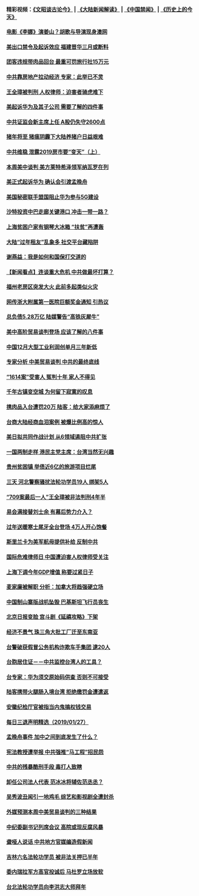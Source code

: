 #### 精彩视频：[《文昭谈古论今》](https://github.com/gfw-breaker/wenzhao/blob/master/README.md?t=01290330) | [《大陆新闻解读》](https://github.com/gfw-breaker/ntdtv-comedy/blob/master/README.md?t=01290330) | [《中国禁闻》](https://github.com/gfw-breaker/ntdtv-news/blob/master/README.md?t=01290330) | [《历史上的今天》](https://github.com/gfw-breaker/today-in-history/blob/master/README.md?t=01290330) 

#### [电影《李娜》演姜山？胡歌与导演现身澳网](../pages/nsc413/n11008780.md?t=01290330) 

#### [美出口禁令及起诉效应 福建晋华三月或断料](../pages/nsc413/n11009319.md?t=01290330) 

#### [团客违规带肉品回台 最重可罚旅行社15万元](../pages/nsc413/n11009060.md?t=01290330) 


#### [中共靠房地产拉动经济 专家：此举已不灵](../pages/nsc413/n11008955.md?t=01290330) 

#### [王全璋被判刑 人权律师：迫害者骑虎难下](../pages/nsc413/n11009061.md?t=01290330) 

#### [美起诉华为及其子公司 需要了解的四件事](../pages/nsc413/n11009051.md?t=01290330) 

#### [中共证监会新主席上任 A股仍失守2600点](../pages/nsc413/n11008398.md?t=01290330) 

#### [猪年将至 猪瘟阴霾下大陆养猪户日益艰难](../pages/nsc413/n11008686.md?t=01290330) 

#### [中共维稳 泄露2019房市要“变天”（上）](../pages/nsc413/n11007200.md?t=01290330) 

#### [本周美中谈判 美方莱特希泽领军纳瓦罗在列](../pages/nsc413/n11008813.md?t=01290330) 

#### [美正式起诉华为 确认会引渡孟晚舟](../pages/nsc413/n11008885.md?t=01290330) 

#### [美国秘密联手盟国阻止华为参与5G建设](../pages/nsc413/n11008416.md?t=01290330) 

#### [沙特投资中巴走廊关键港口 冲击一带一路？](../pages/nsc413/n11008620.md?t=01290330) 

#### [上海贫困户家有钢琴大冰箱 “扶贫”再遭轰](../pages/nsc413/n11008641.md?t=01290330) 

#### [大陆“过年租友”乱象多 社交平台藏陷阱](../pages/nsc413/n11008490.md?t=01290330) 

#### [谢燕益：我是如何和国保打交道的](../pages/nsc413/n11008365.md?t=01290330) 

#### [【新闻看点】连谈重大危机 中共做最坏打算？](../pages/nsc413/n11008462.md?t=01290330) 

#### [福州老房区突发大火 此前多起类似火灾](../pages/nsc413/n11007999.md?t=01290330) 

#### [网传浙大附属第一医院巨额奖金通知 引热议](../pages/nsc413/n11008429.md?t=01290330) 

#### [总负债5.28万亿 陆媒警告“高铁灰犀牛”](../pages/nsc413/n11008449.md?t=01290330) 

#### [美中高阶贸易谈判登场 应该了解的八件事](../pages/nsc413/n11008487.md?t=01290330) 

#### [中国12月大型工业利润创单月三年新低](../pages/nsc413/n11008213.md?t=01290330) 

#### [专家分析 中美贸易谈判 中共的最终底线](../pages/nsc413/n11008389.md?t=01290330) 

#### [“1614案”受害人 冤判十年 家人不得见](../pages/nsc413/n11007983.md?t=01290330) 

#### [千年古镇变空城 为何留下寂寞的叹息](../pages/nsc413/n11007226.md?t=01290330) 

#### [携肉品入台遭罚20万 陆客：给大家添麻烦了](../pages/nsc413/n11007869.md?t=01290330) 


#### [台商大陆经商血泪案例 被爆比例高的惊人](../pages/nsc413/n11008052.md?t=01290330) 

#### [美日拟共同作战计划 从6领域遏阻中共扩张](../pages/nsc413/n11007837.md?t=01290330) 

#### [一国两制走样 港民主党主席：台湾当然无兴趣](../pages/nsc413/n11008031.md?t=01290330) 

#### [贵州贫困镇 举债近6亿的旅游项目烂尾](../pages/nsc413/n11007912.md?t=01290330) 

#### [三天 河北警察骚扰法轮功学员19人 绑架5人](../pages/nsc413/n11004540.md?t=01290330) 

#### [“709案最后一人”王全璋被非法判刑4年半](../pages/nsc413/n11006752.md?t=01290330) 

#### [易会满接替刘士余 有幕后势力介入？](../pages/nsc413/n11006694.md?t=01290330) 

#### [过年送暖寒士尾牙全台登场 4万人开心饱餐](../pages/nsc413/n11007507.md?t=01290330) 

#### [斯里兰卡为美军航母提供补给 反制中共](../pages/nsc413/n11007567.md?t=01290330) 

#### [国际危难律师日 中国遭迫害人权律师受关注](../pages/nsc413/n11006950.md?t=01290330) 

#### [上海下调今年GDP增值 称要过紧日子](../pages/nsc413/n11007023.md?t=01290330) 

#### [麦家廉被解职 分析：加拿大将趋强硬立场](../pages/nsc413/n11006910.md?t=01290330) 

#### [中国制山寨版战机坠毁 巴基斯坦飞行员丧生](../pages/nsc413/n11007213.md?t=01290330) 

#### [北京日报变脸 宫斗剧《延禧攻略》下架](../pages/nsc413/n11006784.md?t=01290330) 

#### [经济不景气 珠三角大批工厂迁至东南亚](../pages/nsc413/n11006463.md?t=01290330) 

#### [台警破获假冒公务机构诈欺车手集团 逮20人](../pages/nsc413/n11006898.md?t=01290330) 

#### [台胞居住证－－中共监控台湾人的工具？](../pages/nsc413/n11005722.md?t=01290330) 

#### [台专家：华为须交原始码供查 否则不可接受](../pages/nsc413/n11005315.md?t=01290330) 

#### [陆客携带火腿肠入境台湾 拒绝缴罚金遭遣返](../pages/nsc413/n11005709.md?t=01290330) 

#### [安徽纪检厅官被指当内鬼搞权钱交易](../pages/nsc413/n11006787.md?t=01290330) 

#### [每日三退声明精选（2019/01/27）](../pages/nsc413/n11006924.md?t=01290330) 

#### [孟晚舟事件 加中之间到底发生了什么？](../pages/nsc413/n11006365.md?t=01290330) 

#### [宪法教授遭举报 中共强推“马工程”招民怨](../pages/nsc413/n11006388.md?t=01290330) 

#### [中共的残暴酷刑手段 毒打人致瞎](../pages/nsc413/n11002034.md?t=01290330) 

#### [卸任公司法人代表 范冰冰将辅佐范丞丞？](../pages/nsc413/n11005995.md?t=01290330) 

#### [吴秀波丑闻引一地鸡毛 综艺和影视剧全遭封杀](../pages/nsc413/n11006206.md?t=01290330) 

#### [外媒预测本周中美贸易谈判的三种结果](../pages/nsc413/n11006293.md?t=01290330) 

#### [中纪委副书记列席会议 高院或现反腐风暴](../pages/nsc413/n11005980.md?t=01290330) 

#### [聋哑人说话 中共地方官媒编造假新闻](../pages/nsc413/n11006067.md?t=01290330) 

#### [吉林六名法轮功学员 被非法关押已半年](../pages/nsc413/n11004383.md?t=01290330) 

#### [委内瑞拉军方高官投诚后 马杜罗立场放软](../pages/nsc413/n11006068.md?t=01290330) 

#### [台北法轮功学员向李洪志大师拜年](../pages/nsc413/n11005730.md?t=01290330) 

